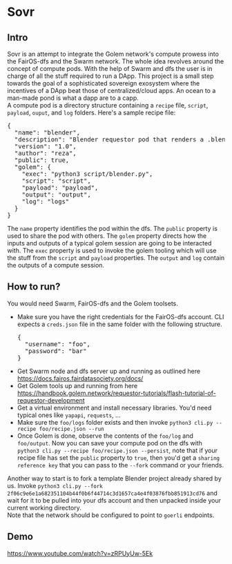 # Sovr
## Intro
Sovr is an attempt to integrate the Golem network's compute prowess into the FairOS-dfs and the Swarm network. The whole idea revolves around the concept of compute pods.  With the help of Swarm and dfs the user is in charge of all the stuff required to run a DApp. This project is a small step towards the goal of a sophisticated sovereign exosystem where the incentives of a DApp beat those of centralized/cloud apps. An ocean to a man-made pond is what a dapp are to a capp.  
A compute pod is a directory structure containing a `recipe` file, `script`, `payload`, `ouput`, and `log` folders. Here's a sample recipe file:  
<pre>
{
  "name": "blender",
  "description": "Blender requestor pod that renders a .blend file.",
  "version": "1.0",
  "author": "reza",
  "public": true,
  "golem": {
    "exec": "python3 script/blender.py",
    "script": "script",
    "payload": "payload",
    "output": "output",
    "log": "logs"
  }
}  
</pre>
The `name` property identifies the pod within the dfs. The `public` property is used to share the pod with others. The `golem` property directs how the inputs and outputs of a typical golem session are going to be interacted with. The `exec` property is used to invoke the golem tooling which will use the stuff from the `script` and `payload` properties. The `output` and `log` contain the outputs of a compute session.  
## How to run?
You would need Swarm, FairOS-dfs and the Golem toolsets.  
- Make sure you have the right credentials for the FairOS-dfs account. CLI expects a `creds.json` file in the same folder with the following structure.  
  <pre>
  {
    "username": "foo",
    "password": "bar"
  }
  </pre>  
- Get Swarm node and dfs server up and running as outlined here https://docs.fairos.fairdatasociety.org/docs/  
- Get Golem tools up and running from here https://handbook.golem.network/requestor-tutorials/flash-tutorial-of-requestor-development
- Get a virtual environment and install necessary libraries. You'd need typical ones like `yapapi`, `requests`, ...
- Make sure the `foo/logs` folder exists and then invoke `python3 cli.py --recipe foo/recipe.json --run`
- Once Golem is done, observe the contents of the `foo/log` and `foo/output`. Now you can save your compute pod on the dfs with `python3 cli.py --recipe foo/recipe.json --persist`, 
note that if your recipe file has set the `public` property to `true`, then you'd get a `sharing reference key` that you can pass to the `--fork` command or your friends.  


Another way to start is to fork a template Blender project already shared by us. Invoke `python3 cli.py --fork 2f06c9e6e1a682351104b44f0b6f44714c3d1657ca4e4f03876fbb851913cd76` and wait for it to be pulled into your dfs account and then unpacked inside your current working directory.  
Note that the network should be configured to point to `goerli` endpoints.

## Demo
https://www.youtube.com/watch?v=zRPUyUw-5Ek

